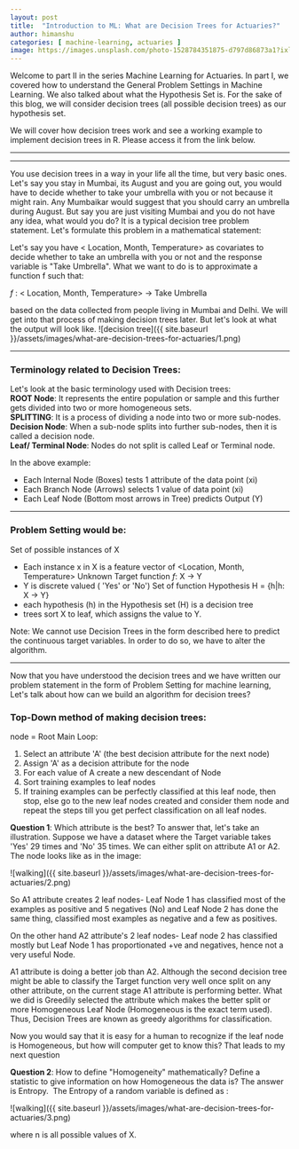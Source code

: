 ```yaml
---
layout: post
title:  "Introduction to ML: What are Decision Trees for Actuaries?"
author: himanshu
categories: [ machine-learning, actuaries ]
image: https://images.unsplash.com/photo-1528784351875-d797d86873a1?ixlib=rb-1.2.1&auto=format&fit=crop&w=750&q=80
---
```

Welcome to part II in the series Machine Learning for Actuaries. In part I, we covered how to understand the General Problem Settings in Machine Learning. We also talked about what the Hypothesis Set is. For the sake of this blog, we will consider decision trees (all possible decision trees) as our hypothesis set.

We will cover how decision trees work and see a working example to implement decision trees in R. Please access it from the link below.

<hr class="section-divider"><hr>

You use decision trees in a way in your life all the time, but very basic ones. Let's say you stay in Mumbai, its August and you are going out, you would have to decide whether to take your umbrella with you or not because it might rain. Any Mumbaikar would suggest that you should carry an umbrella during August. But say you are just visiting Mumbai and you do not have any idea, what would you do? It is a typical decision tree problem statement. Let's formulate this problem in a mathematical statement:

Let's say you have < Location, Month, Temperature> as covariates to decide whether to take an umbrella with you or not and the response variable is "Take Umbrella". What we want to do is to approximate a function f such that:

*f* : < Location, Month, Temperature> → Take Umbrella

based on the data collected from people living in Mumbai and Delhi. We will get into that process of making decision trees later. But let's look at what the output will look like.
![decision tree]({{ site.baseurl }}/assets/images/what-are-decision-trees-for-actuaries/1.png)

---

### Terminology related to Decision Trees:
Let's look at the basic terminology used with Decision trees:<br>
**ROOT Node**: It represents the entire population or sample and this further gets divided into two or more homogeneous sets.<br>
**SPLITTING**: It is a process of dividing a node into two or more sub-nodes.<br>
**Decision Node**: When a sub-node splits into further sub-nodes, then it is called a decision node.<br>
**Leaf/ Terminal Node**: Nodes do not split is called Leaf or Terminal node.<br>

In the above example:
- Each Internal Node (Boxes) tests 1 attribute of the data point (xi)
- Each Branch Node (Arrows) selects 1 value of data point (xi)
- Each Leaf Node (Bottom most arrows in Tree) predicts Output (Y)

---

### Problem Setting would be:
Set of possible instances of X
- Each instance x in X is a feature vector of <Location, Month, Temperature>
Unknown Target function *f*: X → Y
- Y is discrete valued ( 'Yes' or 'No')
Set of function Hypothesis H = {h|h: X → Y}
- each hypothesis (h) in the Hypothesis set (H) is a decision tree
- trees sort X to leaf, which assigns the value to Y.

Note: We cannot use Decision Trees in the form described here to predict the continuous target variables. In order to do so, we have to alter the algorithm.


---

Now that you have understood the decision trees and we have written our problem statement in the form of Problem Setting for machine learning, Let's talk about how can we build an algorithm for decision trees?

### Top-Down method of making decision trees:
node = Root
Main Loop:
1. Select an attribute 'A' (the best decision attribute for the next node)
2. Assign 'A' as a decision attribute for the node
3. For each value of A create a new descendant of Node
4. Sort training examples to leaf nodes
5. If training examples can be perfectly classified at this leaf node, then stop, else go to the new leaf nodes created and consider them node and repeat the steps till you get perfect classification on all leaf nodes.

**Question 1**: Which attribute is the best?
To answer that, let's take an illustration. Suppose we have a dataset where the Target variable takes 'Yes' 29 times and 'No' 35 times. We can either split on attribute A1 or A2. The node looks like as in the image:

![walking]({{ site.baseurl }}/assets/images/what-are-decision-trees-for-actuaries/2.png)

So A1 attribute creates 2 leaf nodes- Leaf Node 1 has classified most of the examples as positive and 5 negatives (No) and Leaf Node 2 has done the same thing, classified most examples as negative and a few as positives.

On the other hand A2 attribute's 2 leaf nodes- Leaf node 2 has classified mostly but Leaf Node 1 has proportionated +ve and negatives, hence not a very useful Node.

A1 attribute is doing a better job than A2. Although the second decision tree might be able to classify the Target function very well once split on any other attribute, on the current stage A1 attribute is performing better. What we did is Greedily selected the attribute which makes the better split or more Homogeneous Leaf Node (Homogeneous is the exact term used). Thus, Decision Trees are known as greedy algorithms for classification.

Now you would say that it is easy for a human to recognize if the leaf node is Homogeneous, but how will computer get to know this? That leads to my next question

**Question 2**: How to define "Homogeneity" mathematically? Define a statistic to give information on how Homogeneous the data is?
The answer is Entropy. 
The Entropy of a random variable is defined as :

![walking]({{ site.baseurl }}/assets/images/what-are-decision-trees-for-actuaries/3.png)

where n is all possible values of X.
